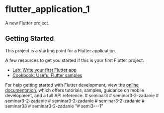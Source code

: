 # flutter_application_1

A new Flutter project.

## Getting Started

This project is a starting point for a Flutter application.

A few resources to get you started if this is your first Flutter project:

- [Lab: Write your first Flutter app](https://docs.flutter.dev/get-started/codelab)
- [Cookbook: Useful Flutter samples](https://docs.flutter.dev/cookbook)

For help getting started with Flutter development, view the
[online documentation](https://docs.flutter.dev/), which offers tutorials,
samples, guidance on mobile development, and a full API reference.
#   s e m i n a r 3  
 #   s e m i n a r 3 - 2 - z a d a n i e  
 #   s e m i n a r 3 - 2 - z a d a n i e  
 #   s e m i n a r 3 - 2 - z a d a n i e  
 #   s e m i n a r 3 - 2 - z a d a n i e  
 #   s e m i n a r 3 3  
 #   s e m i n a r 3 - 2 - z a d a n i e  
 "# semi3---1" 
